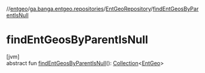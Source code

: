 //[entgeo](../../../index.md)/[ga.banga.entgeo.repositories](../index.md)/[EntGeoRepository](index.md)/[findEntGeosByParentIsNull](find-ent-geos-by-parent-is-null.md)

# findEntGeosByParentIsNull

[jvm]\
abstract fun [findEntGeosByParentIsNull](find-ent-geos-by-parent-is-null.md)(): [Collection](https://kotlinlang.org/api/latest/jvm/stdlib/kotlin.collections/-collection/index.html)&lt;[EntGeo](../../ga.banga.entgeo.domain.entities/-ent-geo/index.md)&gt;
